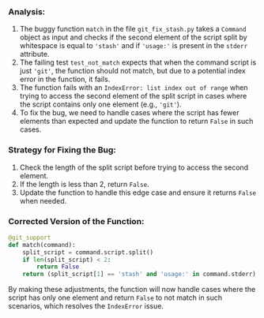 ### Analysis:
1. The buggy function `match` in the file `git_fix_stash.py` takes a `Command` object as input and checks if the second element of the script split by whitespace is equal to `'stash'` and if `'usage:'` is present in the `stderr` attribute.
2. The failing test `test_not_match` expects that when the command script is just `'git'`, the function should not match, but due to a potential index error in the function, it fails.
3. The function fails with an `IndexError: list index out of range` when trying to access the second element of the split script in cases where the script contains only one element (e.g., `'git'`).
4. To fix the bug, we need to handle cases where the script has fewer elements than expected and update the function to return `False` in such cases.

### Strategy for Fixing the Bug:
1. Check the length of the split script before trying to access the second element.
2. If the length is less than 2, return `False`.
3. Update the function to handle this edge case and ensure it returns `False` when needed.

### Corrected Version of the Function:
```python
@git_support
def match(command):
    split_script = command.script.split()
    if len(split_script) < 2:
        return False
    return (split_script[1] == 'stash' and 'usage:' in command.stderr)
``` 

By making these adjustments, the function will now handle cases where the script has only one element and return `False` to not match in such scenarios, which resolves the `IndexError` issue.